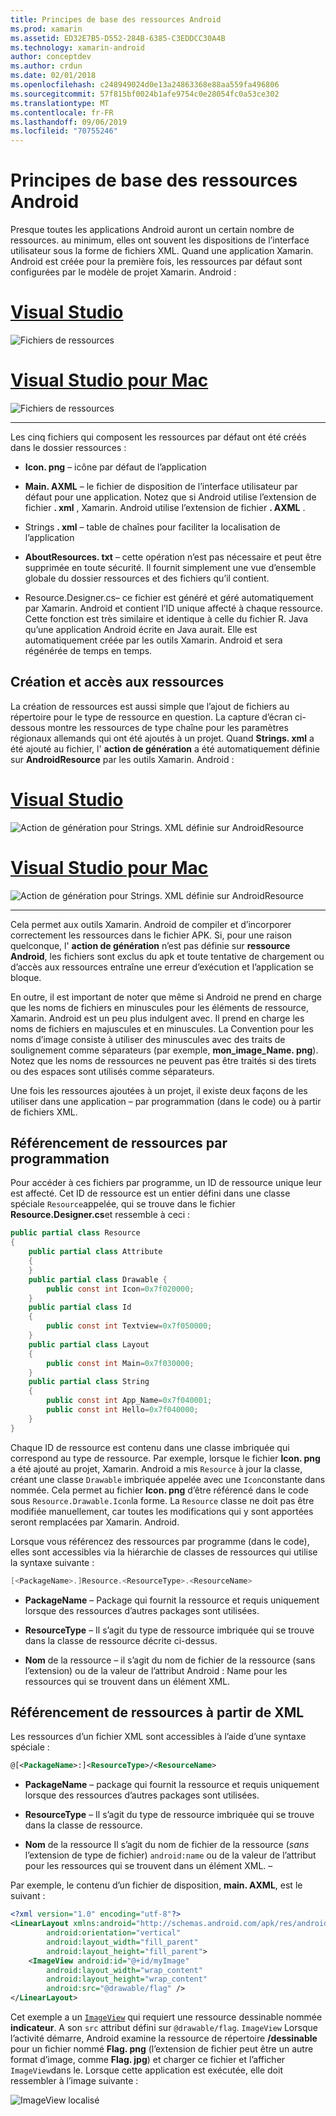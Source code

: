 ```yaml
---
title: Principes de base des ressources Android
ms.prod: xamarin
ms.assetid: ED32E7B5-D552-284B-6385-C3EDDCC30A4B
ms.technology: xamarin-android
author: conceptdev
ms.author: crdun
ms.date: 02/01/2018
ms.openlocfilehash: c248949024d0e13a24863368e88aa559fa496806
ms.sourcegitcommit: 57f815bf0024b1afe9754c0e28054fc0a53ce302
ms.translationtype: MT
ms.contentlocale: fr-FR
ms.lasthandoff: 09/06/2019
ms.locfileid: "70755246"
---
```

# <a name="android-resource-basics"></a>Principes de base des ressources Android

Presque toutes les applications Android auront un certain nombre de ressources. au minimum, elles ont souvent les dispositions de l’interface utilisateur sous la forme de fichiers XML. Quand une application Xamarin. Android est créée pour la première fois, les ressources par défaut sont configurées par le modèle de projet Xamarin. Android :

# <a name="visual-studiotabwindows"></a>[Visual Studio](#tab/windows)

![Fichiers de ressources](android-resource-basics-images/01-resource-files-vs.png)

# <a name="visual-studio-for-mactabmacos"></a>[Visual Studio pour Mac](#tab/macos)

![Fichiers de ressources](android-resource-basics-images/01-resource-files-xs.png)

-----

Les cinq fichiers qui composent les ressources par défaut ont été créés dans le dossier ressources :

- **Icon. png** &ndash; icône par défaut de l’application

- **Main. AXML** &ndash; le fichier de disposition de l’interface utilisateur par défaut pour une application. Notez que si Android utilise l’extension de fichier **. xml** , Xamarin. Android utilise l’extension de fichier **. AXML** .

- Strings **. xml** &ndash; table de chaînes pour faciliter la localisation de l’application

- **AboutResources. txt** &ndash; cette opération n’est pas nécessaire et peut être supprimée en toute sécurité. Il fournit simplement une vue d’ensemble globale du dossier ressources et des fichiers qu’il contient.

- Resource.Designer.cs&ndash; ce fichier est généré et géré automatiquement par Xamarin. Android et contient l’ID unique affecté à chaque ressource. Cette fonction est très similaire et identique à celle du fichier R. Java qu’une application Android écrite en Java aurait. Elle est automatiquement créée par les outils Xamarin. Android et sera régénérée de temps en temps.

## <a name="creating-and-accessing-resources"></a>Création et accès aux ressources

La création de ressources est aussi simple que l’ajout de fichiers au répertoire pour le type de ressource en question. La capture d’écran ci-dessous montre les ressources de type chaîne pour les paramètres régionaux allemands qui ont été ajoutés à un projet. Quand **Strings. xml** a été ajouté au fichier, l' **action de génération** a été automatiquement définie sur **AndroidResource** par les outils Xamarin. Android :

# <a name="visual-studiotabwindows"></a>[Visual Studio](#tab/windows)

![Action de génération pour Strings. XML définie sur AndroidResource](android-resource-basics-images/02-build-action-vs.png)

# <a name="visual-studio-for-mactabmacos"></a>[Visual Studio pour Mac](#tab/macos)

![Action de génération pour Strings. XML définie sur AndroidResource](android-resource-basics-images/02-build-action-xs.png)

-----

Cela permet aux outils Xamarin. Android de compiler et d’incorporer correctement les ressources dans le fichier APK. Si, pour une raison quelconque, l' **action de génération** n’est pas définie sur **ressource Android**, les fichiers sont exclus du apk et toute tentative de chargement ou d’accès aux ressources entraîne une erreur d’exécution et l’application se bloque.

En outre, il est important de noter que même si Android ne prend en charge que les noms de fichiers en minuscules pour les éléments de ressource, Xamarin. Android est un peu plus indulgent avec. Il prend en charge les noms de fichiers en majuscules et en minuscules. La Convention pour les noms d’image consiste à utiliser des minuscules avec des traits de soulignement comme séparateurs (par exemple, **mon\_image\_Name. png**). Notez que les noms de ressources ne peuvent pas être traités si des tirets ou des espaces sont utilisés comme séparateurs.

Une fois les ressources ajoutées à un projet, il existe deux façons de les utiliser dans une application &ndash; par programmation (dans le code) ou à partir de fichiers XML.

## <a name="referencing-resources-programmatically"></a>Référencement de ressources par programmation

Pour accéder à ces fichiers par programme, un ID de ressource unique leur est affecté. Cet ID de ressource est un entier défini dans une classe spéciale `Resource`appelée, qui se trouve dans le fichier **Resource.Designer.cs**et ressemble à ceci :

```csharp
public partial class Resource
{
    public partial class Attribute
    {
    }
    public partial class Drawable {
        public const int Icon=0x7f020000;
    }
    public partial class Id
    {
        public const int Textview=0x7f050000;
    }
    public partial class Layout
    {
        public const int Main=0x7f030000;
    }
    public partial class String
    {
        public const int App_Name=0x7f040001;
        public const int Hello=0x7f040000;
    }
}
```

Chaque ID de ressource est contenu dans une classe imbriquée qui correspond au type de ressource. Par exemple, lorsque le fichier **Icon. png** a été ajouté au projet, Xamarin. Android a mis `Resource` à jour la classe, créant une classe `Drawable` imbriquée appelée avec une `Icon`constante dans nommée.
Cela permet au fichier **Icon. png** d’être référencé dans le code sous `Resource.Drawable.Icon`la forme. La `Resource` classe ne doit pas être modifiée manuellement, car toutes les modifications qui y sont apportées seront remplacées par Xamarin. Android.

Lorsque vous référencez des ressources par programme (dans le code), elles sont accessibles via la hiérarchie de classes de ressources qui utilise la syntaxe suivante :

```csharp
[<PackageName>.]Resource.<ResourceType>.<ResourceName>
```

- **PackageName** &ndash; Package qui fournit la ressource et requis uniquement lorsque des ressources d’autres packages sont utilisées.

- **ResourceType** &ndash; Il s’agit du type de ressource imbriquée qui se trouve dans la classe de ressource décrite ci-dessus.

- **Nom** de la ressource &ndash; il s’agit du nom de fichier de la ressource (sans l’extension) ou de la valeur de l’attribut Android : Name pour les ressources qui se trouvent dans un élément XML.

## <a name="referencing-resources-from-xml"></a>Référencement de ressources à partir de XML

Les ressources d’un fichier XML sont accessibles à l’aide d’une syntaxe spéciale :

```xml
@[<PackageName>:]<ResourceType>/<ResourceName>
```

- **PackageName** &ndash; package qui fournit la ressource et requis uniquement lorsque des ressources d’autres packages sont utilisées.

- **ResourceType** &ndash; Il s’agit du type de ressource imbriquée qui se trouve dans la classe de ressource.

- **Nom** de la ressource Il s’agit du nom de fichier de la ressource (*sans* l’extension de type de fichier) `android:name` ou de la valeur de l’attribut pour les ressources qui se trouvent dans un élément XML. &ndash;

Par exemple, le contenu d’un fichier de disposition, **main. AXML**, est le suivant :

```xml
<?xml version="1.0" encoding="utf-8"?>
<LinearLayout xmlns:android="http://schemas.android.com/apk/res/android"
        android:orientation="vertical"
        android:layout_width="fill_parent"
        android:layout_height="fill_parent">
    <ImageView android:id="@+id/myImage"
        android:layout_width="wrap_content"
        android:layout_height="wrap_content"
        android:src="@drawable/flag" />
</LinearLayout>
```

Cet exemple a un [`ImageView`](https://github.com/xamarin/recipes/tree/master/Recipes/android/controls/imageview) qui requiert une ressource dessinable nommée **indicateur**. A son `src` attribut défini sur `@drawable/flag`. `ImageView` Lorsque l’activité démarre, Android examine la ressource de répertoire **/dessinable** pour un fichier nommé **Flag. png** (l’extension de fichier peut être un autre format d’image, comme **Flag. jpg**) et charger ce fichier et l’afficher `ImageView`dans le.
Lorsque cette application est exécutée, elle doit ressembler à l’image suivante :

![ImageView localisé](android-resource-basics-images/03-localized-screenshot.png)
